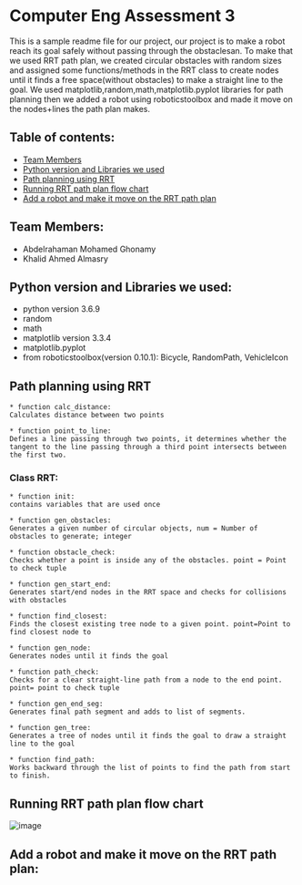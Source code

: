 # Computer Eng Assessment 3
This is a sample readme file for our project, our project is to make a robot reach its goal safely without passing through the obstaclesan. To make that we used RRT path plan, we created circular obstacles with random sizes and assigned some functions/methods in the RRT class to create nodes until it finds a free space(without obstacles) to make a straight line to the goal. We used matplotlib,random,math,matplotlib.pyplot libraries for path planning then we added a robot using roboticstoolbox and made it move on the nodes+lines the path plan makes.

## Table of contents:
* [Team Members](#team-members)
* [Python version and Libraries we used](#python-version-and-libraries-we-used)
* [Path planning using RRT](#path-planning-using-rrt)
* [Running RRT path plan flow chart](#running-rrt-path-plan-flow-chart)
* [Add a robot and make it move on the RRT path plan](#add-a-robot-and-make-it-move-on-the-rrt-path-plan)

## Team Members:
* Abdelrahaman Mohamed Ghonamy
* Khalid Ahmed Almasry

## Python version and Libraries we used:
* python version 3.6.9
* random
* math
* matplotlib version 3.3.4
* matplotlib.pyplot 
* from roboticstoolbox(version 0.10.1): Bicycle, RandomPath, VehicleIcon

## Path planning using RRT
```
* function calc_distance:
Calculates distance between two points

* function point_to_line:
Defines a line passing through two points, it determines whether the tangent to the line passing through a third point intersects between the first two.
```
### Class RRT:
```
* function init:
contains variables that are used once

* function gen_obstacles:
Generates a given number of circular objects, num = Number of obstacles to generate; integer

* function obstacle_check: 
Checks whether a point is inside any of the obstacles. point = Point to check tuple

* function gen_start_end:
Generates start/end nodes in the RRT space and checks for collisions with obstacles

* function find_closest:
Finds the closest existing tree node to a given point. point=Point to find closest node to

* function gen_node:
Generates nodes until it finds the goal

* function path_check:
Checks for a clear straight-line path from a node to the end point. point= point to check tuple

* function gen_end_seg: 
Generates final path segment and adds to list of segments.

* function gen_tree:
Generates a tree of nodes until it finds the goal to draw a straight line to the goal

* function find_path:
Works backward through the list of points to find the path from start to finish.
```
## Running RRT path plan flow chart
![image](https://user-images.githubusercontent.com/114658809/206564852-06696816-fb8f-47aa-b7ed-99b55b2b237e.png)

## Add a robot and make it move on the RRT path plan:
